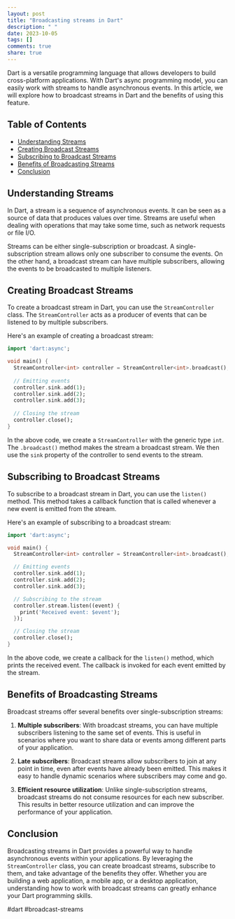```yaml
---
layout: post
title: "Broadcasting streams in Dart"
description: " "
date: 2023-10-05
tags: []
comments: true
share: true
---
```


Dart is a versatile programming language that allows developers to build cross-platform applications. With Dart's async programming model, you can easily work with streams to handle asynchronous events. In this article, we will explore how to broadcast streams in Dart and the benefits of using this feature.

## Table of Contents
- [Understanding Streams](#understanding-streams)
- [Creating Broadcast Streams](#creating-broadcast-streams)
- [Subscribing to Broadcast Streams](#subscribing-to-broadcast-streams)
- [Benefits of Broadcasting Streams](#benefits-of-broadcasting-streams)
- [Conclusion](#conclusion)

## Understanding Streams

In Dart, a stream is a sequence of asynchronous events. It can be seen as a source of data that produces values over time. Streams are useful when dealing with operations that may take some time, such as network requests or file I/O.

Streams can be either single-subscription or broadcast. A single-subscription stream allows only one subscriber to consume the events. On the other hand, a broadcast stream can have multiple subscribers, allowing the events to be broadcasted to multiple listeners.

## Creating Broadcast Streams

To create a broadcast stream in Dart, you can use the `StreamController` class. The `StreamController` acts as a producer of events that can be listened to by multiple subscribers.

Here's an example of creating a broadcast stream:

```dart
import 'dart:async';

void main() {
  StreamController<int> controller = StreamController<int>.broadcast();
  
  // Emitting events
  controller.sink.add(1);
  controller.sink.add(2);
  controller.sink.add(3);
  
  // Closing the stream
  controller.close();
}
```

In the above code, we create a `StreamController` with the generic type `int`. The `.broadcast()` method makes the stream a broadcast stream. We then use the `sink` property of the controller to send events to the stream.

## Subscribing to Broadcast Streams

To subscribe to a broadcast stream in Dart, you can use the `listen()` method. This method takes a callback function that is called whenever a new event is emitted from the stream.

Here's an example of subscribing to a broadcast stream:

```dart
import 'dart:async';

void main() {
  StreamController<int> controller = StreamController<int>.broadcast();

  // Emitting events
  controller.sink.add(1);
  controller.sink.add(2);
  controller.sink.add(3);

  // Subscribing to the stream
  controller.stream.listen((event) {
    print('Received event: $event');
  });

  // Closing the stream
  controller.close();
}
```

In the above code, we create a callback for the `listen()` method, which prints the received event. The callback is invoked for each event emitted by the stream.

## Benefits of Broadcasting Streams

Broadcast streams offer several benefits over single-subscription streams:

1. **Multiple subscribers**: With broadcast streams, you can have multiple subscribers listening to the same set of events. This is useful in scenarios where you want to share data or events among different parts of your application.

2. **Late subscribers**: Broadcast streams allow subscribers to join at any point in time, even after events have already been emitted. This makes it easy to handle dynamic scenarios where subscribers may come and go.

3. **Efficient resource utilization**: Unlike single-subscription streams, broadcast streams do not consume resources for each new subscriber. This results in better resource utilization and can improve the performance of your application.

## Conclusion

Broadcasting streams in Dart provides a powerful way to handle asynchronous events within your applications. By leveraging the `StreamController` class, you can create broadcast streams, subscribe to them, and take advantage of the benefits they offer. Whether you are building a web application, a mobile app, or a desktop application, understanding how to work with broadcast streams can greatly enhance your Dart programming skills.

#dart #broadcast-streams